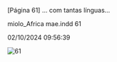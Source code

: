 [Página 61]
... com tantas línguas...

miolo_Africa mae.indd 61

02/10/2024 09:56:39

![61](./img/page_61-01.jpg)
